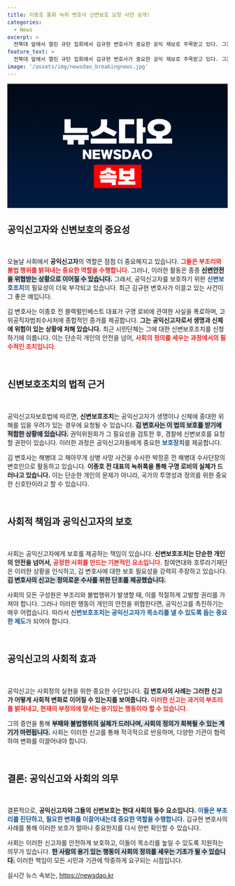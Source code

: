 ```yaml
---
title: 이종호 통화 녹취 변호사 신변보호 요청 사연 공개!
categories:
  - News
excerpt: >
  전북대 앞에서 열린 규탄 집회에서 김규현 변호사가 중요한 공익 제보로 주목받고 있다. 그는 해병대원 사망 사건과 관련된 로비 의혹을 폭로하며 신변 보호조치를 요청받았다. 과연 어떤 진실이 숨겨져 있을까? 클릭해 확인해 보세요!
feature_text: >
  전북대 앞에서 열린 규탄 집회에서 김규현 변호사가 중요한 공익 제보로 주목받고 있다. 그는 해병대원 사망 사건과 관련된 로비 의혹을 폭로하며 신변 보호조치를 요청받았다. 과연 어떤 진실이 숨겨져 있을까? 클릭해 확인해 보세요!
image: '/assets/img/newsdao_breakingnews.jpg'
---
```


<p><img src="/assets/img/newsdao_breakingnews.jpg" alt="ranknews 속보" /></p>

<h2 data-ke-size="size26">공익신고자와 신변보호의 중요성</h2>

<p data-ke-size="size16">&nbsp;</p>

<p>오늘날 사회에서 <b>공익신고자</b>의 역할은 점점 더 중요해지고 있습니다. <b><span style="color: #ee2323;">그들은 부조리와 불법 행위를 밝혀내는 중요한 역할을 수행합니다.</span></b> 그러나, 이러한 활동은 종종 <b><span style="background-color: #21538527;">신변안전을 위협받는 상황으로 이어질 수 있습니다.</span></b> 그래서, 공익신고자를 보호하기 위한 <b><span style="color: #1a5490;">신변보호조치</span></b>의 필요성이 더욱 부각되고 있습니다. 최근 김규현 변호사가 이끌고 있는 사건이 그 좋은 예입니다. </p>

<p>김 변호사는 이종호 전 블랙펄인베스트 대표가 구명 로비에 관여한 사실을 폭로하며, 고위공직자범죄수사처에 종합적인 증거를 제공합니다. <b>그는 공익신고자로서 생명과 신체에 위험이 있는 상황에 처해 있습니다.</b> 최근 시민단체는 그에 대한 신변보호조치를 신청하기에 이릅니다. 이는 단순히 개인의 안전을 넘어, <b><span style="color: #ee2323;">사회의 정의를 세우는 과정에서의 필수적인 조치입니다.</span></b></p>

<p data-ke-size="size16">&nbsp;</p>

<h2 data-ke-size="size26">신변보호조치의 법적 근거</h2>

<p data-ke-size="size16">&nbsp;</p>

<p>공익신고자보호법에 따르면, <b>신변보호조치</b>는 공익신고자가 생명이나 신체에 중대한 위해를 입을 우려가 있는 경우에 요청될 수 있습니다. <b><span style="background-color: #21538527;">김 변호사는 이 법의 보호를 받기에 적합한 상황에 있습니다.</span></b> 권익위원회가 그 필요성을 검토한 후, 경찰에 신변보호를 요청할 권한이 있습니다. 이러한 과정은 공익신고자들에게 중요한 <b><span style="color: #1a5490;">보호장치</span></b>를 제공합니다.</p>

<p>김 변호사는 해병대 고 채아무개 상병 사망 사건을 수사한 박정훈 전 해병대 수사단장의 변호인으로 활동하고 있습니다. <b>이종호 전 대표의 녹취록을 통해 구명 로비의 실체가 드러나고 있습니다.</b> 이는 단순한 개인의 문제가 아니라, 국가의 투명성과 정의를 위한 중요한 신호탄이라고 할 수 있습니다.</p>

<p data-ke-size="size16">&nbsp;</p>

<h2 data-ke-size="size26">사회적 책임과 공익신고자의 보호</h2>

<p data-ke-size="size16">&nbsp;</p>

<p>사회는 공익신고자에게 보호를 제공하는 책임이 있습니다. <b>신변보호조치는 단순한 개인의 안전을 넘어서, <span style="color: #ee2323;">공정한 사회를 만드는 기본적인 요소입니다.</span></b> 참여연대와 호루라기재단은 이러한 상황을 인식하고, 김 변호사에 대한 보호 필요성을 강력히 주장하고 있습니다. <b><span style="background-color: #21538527;">김 변호사의 신고는 정의로운 수사를 위한 단초를 제공했습니다.</span></b></p>

<p>사회의 모든 구성원은 부조리와 불법행위가 발생할 때, 이를 적절하게 고발할 권리를 가져야 합니다. 그러나 이러한 행동이 개인의 안전을 위협한다면, 공익신고를 촉진하기는 매우 어렵습니다. 따라서 <b><span style="color: #1a5490;">신변보호조치는 공익신고자가 목소리를 낼 수 있도록 돕는 중요한 제도</span></b>가 되어야 합니다.</p>

<p data-ke-size="size16">&nbsp;</p>

<h2 data-ke-size="size26">공익신고의 사회적 효과</h2>

<p data-ke-size="size16">&nbsp;</p>

<p>공익신고는 사회정의 실현을 위한 중요한 수단입니다. <b>김 변호사의 사례는 그러한 신고가 어떻게 사회적 변화로 이어질 수 있는지를 보여줍니다.</b> <b><span style="color: #ee2323;">이러한 신고는 과거의 부조리를 밝혀내고, 현재의 부정의에 맞서는 용기있는 행동이라 할 수 있습니다.</span></b> </p>

<p>그의 증언을 통해 <b><span style="background-color: #21538527;">부패와 불법행위의 실체가 드러나며, 사회의 정의가 회복될 수 있는 계기가 마련됩니다.</span></b> 사회는 이러한 신고를 통해 적극적으로 반응하며, 다양한 기관이 협력하여 변화를 이끌어내야 합니다. </p>

<p data-ke-size="size16">&nbsp;</p>

<h2 data-ke-size="size26">결론: 공익신고와 사회의 의무</h2>

<p data-ke-size="size16">&nbsp;</p>

<p>결론적으로, <b>공익신고자와 그들의 신변보호는 현대 사회의 필수 요소입니다.</b> <b><span style="color: #1a5490;">이들은 부조리를 진단하고, 필요한 변화를 이끌어내는데 중요한 역할을 수행합니다.</span></b> 김규현 변호사의 사례를 통해 이러한 보호가 얼마나 중요한지를 다시 한번 확인할 수 있습니다. </p>

<p>사회는 이러한 신고자를 안전하게 보호하고, 이들이 목소리를 높일 수 있도록 지원하는 의무가 있습니다. <b><span style="background-color: #21538527;">한 사람의 용기 있는 행동이 사회의 정의를 세우는 기초가 될 수 있습니다.</span></b> 이러한 책임이 모든 시민과 기관에 막중하게 요구되는 시점입니다.</p>
실시간 뉴스 속보는, <a href="https://newsdao.kr" rel="dofollow">https://newsdao.kr</a>


